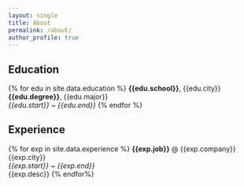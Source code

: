 ```yaml
---
layout: single
title: About
permalink: /about/
author_profile: true
---
```


## Education

{% for edu in site.data.education %}
  <strong>{{edu.school}}</strong>, {{edu.city}} 
  <br>
  <b>{{edu.degree}}</b>, {{edu.major}}
  <br>
  <i>{{edu.start}} ~ {{edu.end}}</i>
{% endfor %}

## Experience

{% for exp in site.data.experience %}
  <strong>{{exp.job}}</strong> @ {{exp.company}}
  <br>
  {{exp.city}}
  <br>
  <i>{{exp.start}} ~ {{exp.end}}</i>
  <br>
  {{exp.desc}}
{% endfor%}
